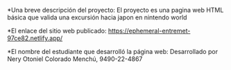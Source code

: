 *Una breve descripción del proyecto: El proyecto es una pagina web HTML básica que valida una excursión hacia japon en nintendo world

*El enlace del sitio web publicado: https://ephemeral-entremet-97ce82.netlify.app/

*El nombre del estudiante que desarrolló la página web: Desarrollado por Nery Otoniel Colorado Menchú, 9490-22-4867
